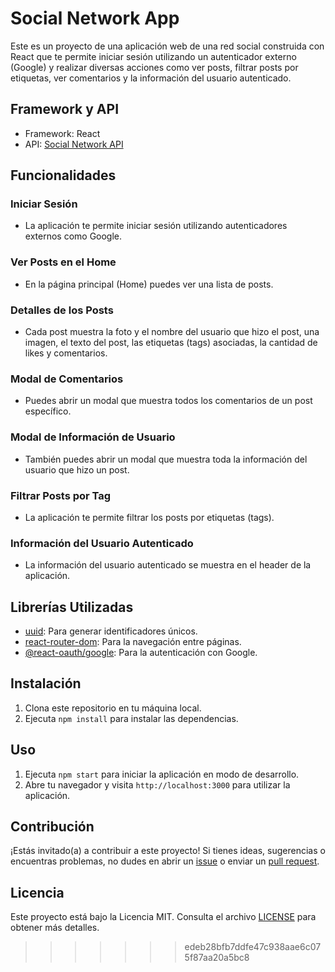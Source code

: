 # Social Network App

Este es un proyecto de una aplicación web de una red social construida con React que te permite iniciar sesión utilizando un autenticador externo (Google) y realizar diversas acciones como ver posts, filtrar posts por etiquetas, ver comentarios y la información del usuario autenticado.

## Framework y API

- Framework: React
- API: [Social Network API](https://dummyapi.io/)

## Funcionalidades

### Iniciar Sesión
- La aplicación te permite iniciar sesión utilizando autenticadores externos como Google.

### Ver Posts en el Home
- En la página principal (Home) puedes ver una lista de posts.

### Detalles de los Posts
- Cada post muestra la foto y el nombre del usuario que hizo el post, una imagen, el texto del post, las etiquetas (tags) asociadas, la cantidad de likes y comentarios.

### Modal de Comentarios
- Puedes abrir un modal que muestra todos los comentarios de un post específico.

### Modal de Información de Usuario
- También puedes abrir un modal que muestra toda la información del usuario que hizo un post.

### Filtrar Posts por Tag
- La aplicación te permite filtrar los posts por etiquetas (tags).

### Información del Usuario Autenticado
- La información del usuario autenticado se muestra en el header de la aplicación.

## Librerías Utilizadas

- [uuid](https://www.npmjs.com/package/uuid): Para generar identificadores únicos.
- [react-router-dom](https://www.npmjs.com/package/react-router-dom): Para la navegación entre páginas.
- [@react-oauth/google](https://www.npmjs.com/package/@react-oauth/google): Para la autenticación con Google.

## Instalación

1. Clona este repositorio en tu máquina local.
2. Ejecuta `npm install` para instalar las dependencias.

## Uso

1. Ejecuta `npm start` para iniciar la aplicación en modo de desarrollo.
2. Abre tu navegador y visita `http://localhost:3000` para utilizar la aplicación.

## Contribución

¡Estás invitado(a) a contribuir a este proyecto! Si tienes ideas, sugerencias o encuentras problemas, no dudes en abrir un [issue](https://github.com/tuusuario/social-network-app/issues) o enviar un [pull request](https://github.com/tuusuario/social-network-app/pulls).

## Licencia

Este proyecto está bajo la Licencia MIT. Consulta el archivo [LICENSE](LICENSE) para obtener más detalles.
>>>>>>> edeb28bfb7ddfe47c938aae6c075f87aa20a5bc8
